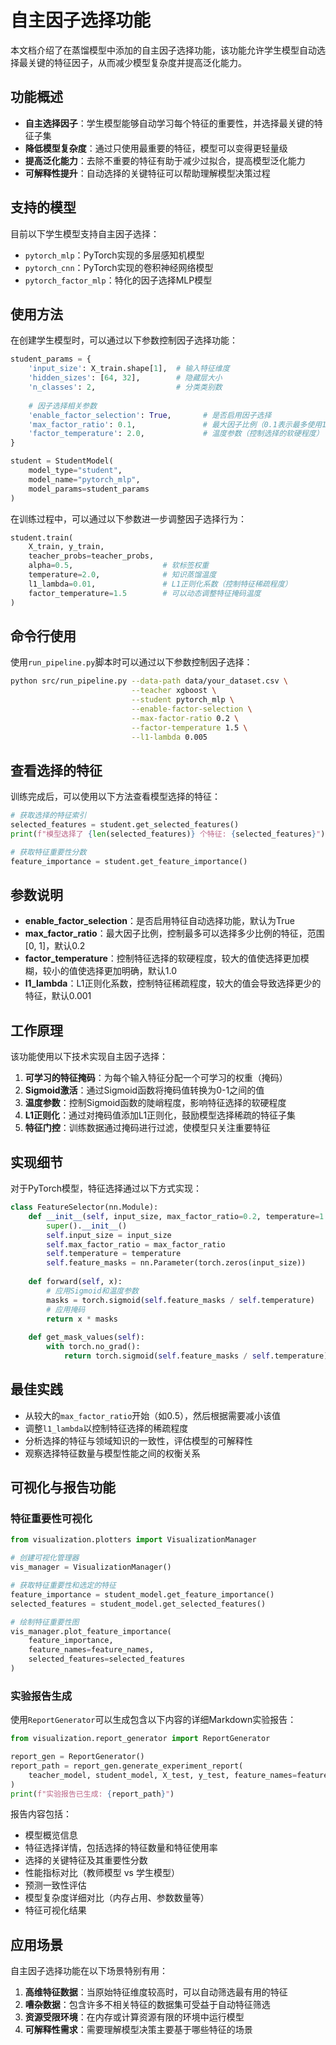 # 自主因子选择功能

本文档介绍了在蒸馏模型中添加的自主因子选择功能，该功能允许学生模型自动选择最关键的特征因子，从而减少模型复杂度并提高泛化能力。

## 功能概述

- **自主选择因子**：学生模型能够自动学习每个特征的重要性，并选择最关键的特征子集
- **降低模型复杂度**：通过只使用最重要的特征，模型可以变得更轻量级
- **提高泛化能力**：去除不重要的特征有助于减少过拟合，提高模型泛化能力
- **可解释性提升**：自动选择的关键特征可以帮助理解模型决策过程

## 支持的模型

目前以下学生模型支持自主因子选择：

- `pytorch_mlp`：PyTorch实现的多层感知机模型
- `pytorch_cnn`：PyTorch实现的卷积神经网络模型
- `pytorch_factor_mlp`：特化的因子选择MLP模型

## 使用方法

在创建学生模型时，可以通过以下参数控制因子选择功能：

```python
student_params = {
    'input_size': X_train.shape[1],  # 输入特征维度
    'hidden_sizes': [64, 32],        # 隐藏层大小
    'n_classes': 2,                  # 分类类别数
    
    # 因子选择相关参数
    'enable_factor_selection': True,       # 是否启用因子选择
    'max_factor_ratio': 0.1,               # 最大因子比例（0.1表示最多使用10%的特征）
    'factor_temperature': 2.0,             # 温度参数（控制选择的软硬程度）
}

student = StudentModel(
    model_type="student", 
    model_name="pytorch_mlp",
    model_params=student_params
)
```

在训练过程中，可以通过以下参数进一步调整因子选择行为：

```python
student.train(
    X_train, y_train, 
    teacher_probs=teacher_probs,
    alpha=0.5,                    # 软标签权重
    temperature=2.0,              # 知识蒸馏温度
    l1_lambda=0.01,               # L1正则化系数（控制特征稀疏程度）
    factor_temperature=1.5        # 可以动态调整特征掩码温度
)
```

## 命令行使用

使用`run_pipeline.py`脚本时可以通过以下参数控制因子选择：

```bash
python src/run_pipeline.py --data-path data/your_dataset.csv \
                           --teacher xgboost \
                           --student pytorch_mlp \
                           --enable-factor-selection \
                           --max-factor-ratio 0.2 \
                           --factor-temperature 1.5 \
                           --l1-lambda 0.005
```

## 查看选择的特征

训练完成后，可以使用以下方法查看模型选择的特征：

```python
# 获取选择的特征索引
selected_features = student.get_selected_features()
print(f"模型选择了 {len(selected_features)} 个特征: {selected_features}")

# 获取特征重要性分数
feature_importance = student.get_feature_importance()
```

## 参数说明

- **enable_factor_selection**：是否启用特征自动选择功能，默认为True
- **max_factor_ratio**：最大因子比例，控制最多可以选择多少比例的特征，范围[0, 1]，默认0.2
- **factor_temperature**：控制特征选择的软硬程度，较大的值使选择更加模糊，较小的值使选择更加明确，默认1.0
- **l1_lambda**：L1正则化系数，控制特征稀疏程度，较大的值会导致选择更少的特征，默认0.001

## 工作原理

该功能使用以下技术实现自主因子选择：

1. **可学习的特征掩码**：为每个输入特征分配一个可学习的权重（掩码）
2. **Sigmoid激活**：通过Sigmoid函数将掩码值转换为0-1之间的值
3. **温度参数**：控制Sigmoid函数的陡峭程度，影响特征选择的软硬程度
4. **L1正则化**：通过对掩码值添加L1正则化，鼓励模型选择稀疏的特征子集
5. **特征门控**：训练数据通过掩码进行过滤，使模型只关注重要特征

## 实现细节

对于PyTorch模型，特征选择通过以下方式实现：

```python
class FeatureSelector(nn.Module):
    def __init__(self, input_size, max_factor_ratio=0.2, temperature=1.0):
        super().__init__()
        self.input_size = input_size
        self.max_factor_ratio = max_factor_ratio
        self.temperature = temperature
        self.feature_masks = nn.Parameter(torch.zeros(input_size))
    
    def forward(self, x):
        # 应用Sigmoid和温度参数
        masks = torch.sigmoid(self.feature_masks / self.temperature)
        # 应用掩码
        return x * masks
    
    def get_mask_values(self):
        with torch.no_grad():
            return torch.sigmoid(self.feature_masks / self.temperature).cpu().numpy()
```

## 最佳实践

- 从较大的`max_factor_ratio`开始（如0.5），然后根据需要减小该值
- 调整`l1_lambda`以控制特征选择的稀疏程度
- 分析选择的特征与领域知识的一致性，评估模型的可解释性
- 观察选择特征数量与模型性能之间的权衡关系

## 可视化与报告功能

### 特征重要性可视化

```python
from visualization.plotters import VisualizationManager

# 创建可视化管理器
vis_manager = VisualizationManager()

# 获取特征重要性和选定的特征
feature_importance = student_model.get_feature_importance()
selected_features = student_model.get_selected_features()

# 绘制特征重要性图
vis_manager.plot_feature_importance(
    feature_importance, 
    feature_names=feature_names,
    selected_features=selected_features
)
```

### 实验报告生成

使用`ReportGenerator`可以生成包含以下内容的详细Markdown实验报告：

```python
from visualization.report_generator import ReportGenerator

report_gen = ReportGenerator()
report_path = report_gen.generate_experiment_report(
    teacher_model, student_model, X_test, y_test, feature_names=feature_names
)
print(f"实验报告已生成: {report_path}")
```

报告内容包括：

- 模型概览信息
- 特征选择详情，包括选择的特征数量和特征使用率
- 选择的关键特征及其重要性分数
- 性能指标对比（教师模型 vs 学生模型）
- 预测一致性评估
- 模型复杂度详细对比（内存占用、参数数量等）
- 特征可视化结果

## 应用场景

自主因子选择功能在以下场景特别有用：

1. **高维特征数据**：当原始特征维度较高时，可以自动筛选最有用的特征
2. **嘈杂数据**：包含许多不相关特征的数据集可受益于自动特征筛选
3. **资源受限环境**：在内存或计算资源有限的环境中运行模型
4. **可解释性需求**：需要理解模型决策主要基于哪些特征的场景